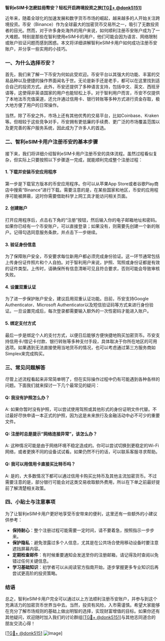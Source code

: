 **智利eSIM卡怎麽註冊幣安？轻松开启跨境投资之旅[[TG💪+ @donk5151](https://t.me/s/donk5151)]**

近年来，随着全球化的加速发展和数字货币市场的崛起，越来越多的人开始关注跨境投资。币安（Binance）作为全球最大的加密货币交易所之一，吸引了无数投资者的目光。然而，对于许多身处海外的用户来说，如何顺利注册币安账户成为了一大难题。特别是那些在智利使用eSIM卡的用户，他们可能会因为语言、网络限制或账户验证问题而感到困惑。本文将详细讲解智利eSIM卡用户如何成功注册币安账户，并分享一些实用的小技巧。

### 一、为什么选择币安？

首先，我们来了解一下币安为何如此受欢迎。币安平台以其强大的功能、丰富的交易品种以及便捷的操作界面闻名于世。无论是新手还是老手，都可以在这里找到适合自己的投资方式。此外，币安还提供了多种语言支持，包括中文、英文、西班牙语等，这使得非英语国家的用户也能轻松上手。对于智利用户而言，币安不仅提供了本地法币充值渠道，还允许通过信用卡、银行转账等多种方式进行资金存取，极大地方便了用户的日常操作。

当然，除了币安之外，市场上还有其他优秀的交易平台，比如Coinbase、Kraken等。但相较于这些竞争对手，币安拥有更低廉的手续费、更广泛的市场覆盖范围以及更完善的客户服务系统，因此成为了许多人的首选。

### 二、智利eSIM卡用户注册币安的基本步骤

接下来，我们将详细介绍智利eSIM卡用户注册币安的具体流程。虽然过程看似复杂，但实际上只要按照以下步骤逐一完成，就能顺利完成整个注册过程：

#### 1. 下载并安装币安应用程序

第一步是下载官方版本的币安应用程序。你可以从苹果App Store或者谷歌Play商店中搜索“Binance”进行下载。需要注意的是，在某些国家和地区，币安的应用程序可能被屏蔽，这时你需要借助科学上网工具才能访问相关页面。

#### 2. 创建账户

打开应用程序后，点击右下角的“注册”按钮，然后输入你的电子邮箱地址和密码。如果你已经有一个币安账户，可以直接登录；如果没有，则需要先创建一个新的账户。记得勾选同意服务条款，并点击下一步继续。

#### 3. 验证身份信息

为了保障账户安全，币安要求每位新用户都必须完成身份验证。这一环节通常包括上传身份证件照片和个人自拍。对于智利用户来说，护照、驾照或身份证都是有效的证件类型。上传时，请确保所有信息清晰可见且符合要求，否则可能会导致审核失败。

#### 4. 设置双重认证

为了进一步保护账户安全，建议启用双重认证功能。目前，币安支持Google Authenticator、Microsoft Authenticator以及短信验证码等方式来进行身份验证。一旦设置完成后，每次登录都需要输入额外的一次性密码才能进入账户。

#### 5. 绑定支付方式

最后一步是绑定个人的支付方式，以便日后能够方便快捷地购买加密货币。币安支持信用卡/借记卡付款、银行转账等多种支付手段，具体取决于你所在地区的可用选项。如果遇到无法直接使用当地货币的情况，也可以考虑通过第三方服务商如Simplex来完成购买。

### 三、常见问题解答

尽管上述流程看起来非常简单明了，但在实际操作过程中仍有可能遇到各种各样的问题。下面我们就来探讨一下几个最常见的疑问：

#### Q: 我没有护照怎么办？
A: 如果你暂时没有护照，可以尝试使用驾照或其他形式的身份证明文件代替。不过最好尽快申请一本正式的护照，因为这是未来旅行及金融活动中必不可少的重要文件。

#### Q: 注册时总是提示“网络连接异常”，该怎么办？
A: 这种情况可能是由于网络环境不稳定造成的。你可以尝试切换到更稳定的Wi-Fi网络，或者更换不同的设备试试看。如果仍然不行的话，可以联系客服寻求帮助。

#### Q: 我可以用信用卡直接买比特币吗？
A: 是的，大多数情况下都可以通过信用卡购买比特币及其他主流加密货币。不过需要注意的是，部分银行可能会对这类交易收取额外费用，所以在下单之前最好提前了解清楚相关政策。

### 四、小贴士与注意事项

为了让智利eSIM卡用户更好地享受币安带来的便利，这里还有一些额外的小建议供参考：

- **保持耐心**：整个注册过程可能需要一定时间，请不要着急，按照指示一步步来。
- **保护隐私**：避免泄露过多个人信息，尤其是在公共场合使用移动设备时要注意遮挡屏幕内容。
- **定期检查邮件**：有时候重要通知会发送至你的注册邮箱，请记得及时查阅以免错过任何关键信息。
- **学习基础知识**：初学者可以从阅读官方指南开始，逐步掌握更多专业知识后再尝试更高阶的投资策略。

### 结语

总之，智利eSIM卡用户完全可以通过以上方法顺利注册币安账户，并参与到这个充满活力的加密货币世界当中去。当然，投资有风险，入市需谨慎。希望大家能够在充分了解市场规则的基础上做出明智的选择，实现财富增值的目标。如果你还有其他疑问，欢迎随时加入我们的讨论群组[[TG💪+ @donk5151](https://t.me/s/donk5151)]与其他志同道合的朋友交流心得！

[[TG💪+ @donk5151](https://t.me/s/donk5151) ![Image](https://i.postimg.cc/rwNCRYN7/Snipaste-2025-04-30-17-27-05.png)]